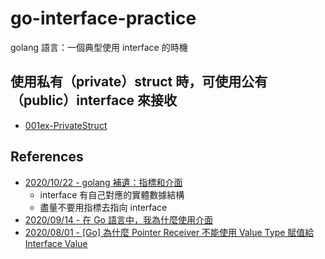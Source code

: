 # go-interface-practice
 golang 語言：一個典型使用 interface 的時機

## 使用私有（private）struct 時，可使用公有（public）interface 來接收
- [001ex-PrivateStruct](./001ex-PrivateStruct)

## References
- [2020/10/22 - golang 補遺：指標和介面](https://mp.weixin.qq.com/s/J_eW_O8AP-on_0DAJ6P1sw)
    - interface 有自己對應的實體數據結構
    - 盡量不要用指標去指向 interface
- [2020/09/14 - 在 Go 語言中，我為什麼使用介面](https://mp.weixin.qq.com/s/AMgCzCG_096iaCdtOJIBBA)
- [2020/08/01 - [Go] 為什麼 Pointer Receiver 不能使用 Value Type 賦值給 Interface Value](https://mileslin.github.io/2020/08/Golang/為什麼-Pointer-Receiver-不能使用-Value-Type-賦值給-Interface-Value/)